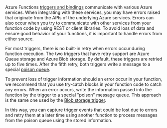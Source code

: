 Azure Functions [triggers and bindings](..\articles\azure-functions\functions-triggers-bindings.md) communicate with various Azure services. When integrating with these services, you may have errors raised that originate from the APIs of the underlying Azure services. Errors can also occur when you try to communicate with other services from your function code by using REST or client libraries. To avoid loss of data and ensure good behavior of your functions, it is important to handle errors from either source.

For most triggers, there is no built-in retry when errors occur during function execution. The two triggers that have retry support are Azure Queue storage and Azure Blob storage. By default, these triggers are retried up to five times. After the fifth retry, both triggers write a message to a special [poison queue](..\articles\azure-functions\functions-bindings-storage-queue.md#trigger---poison-messages). 

To prevent loss of trigger information should an error occur in your function, we recommend that you use try-catch blocks in your function code to catch any errors. When an error occurs, write the information passed into the function by the trigger to a special "poison" message queue. This approach is the same one used by the [Blob storage trigger](..\articles\azure-functions\functions-bindings-storage-blob.md#trigger---poison-blobs). 

In this way, you can capture trigger events that could be lost due to errors and retry them at a later time using another function to process messages from the poison queue using the stored information.  